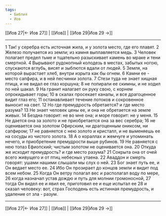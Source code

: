 ```yaml
---
tags:
  - Библия
  - Иов
---
```

[[Иов 27|← Иов 27]] | [[Иов]] | [[Иов 29|Иов 29 →]]

---
1 Так! у серебра есть источная жила, и у золота место, где его плавят.
2 Железо получается из земли; из камня выплавляется медь.
3 Человек полагает предел тьме и тщательно разыскивает камень во мраке и тени смертной.
4 Вырывают рудокопный колодезь в местах, забытых ногою, спускаются вглубь, висят и зыблются вдали от людей.
5 Земля, на которой вырастает хлеб, внутри изрыта как бы огнем.
6 Камни ее - место сапфира, и в ней песчинки золота.
7 Стези туда не знает хищная птица, и не видал ее глаз коршуна;
8 не попирали ее скимны, и не ходил по ней шакал.
9 На гранит налагает он руку свою, с корнем опрокидывает горы;
10 в скалах просекает каналы, и все драгоценное видит глаз его;
11 останавливает течение потоков и сокровенное выносит на свет.
12 Но где премудрость обретается? и где место разума?
13 Не знает человек цены ее, и она не обретается на земле живых.
14 Бездна говорит: не во мне она; и море говорит: не у меня.
15 Не дается она за золото и не приобретается она за вес серебра;
16 не оценивается она золотом Офирским, ни драгоценным ониксом, ни сапфиром;
17 не равняется с нею золото и кристалл, и не выменяешь ее на сосуды из чистого золота.
18 А о кораллах и жемчуге и упоминать нечего, и приобретение премудрости выше рубинов.
19 Не равняется с нею топаз Ефиопский; чистым золотом не оценивается она.
20 Откуда же исходит премудрость? и где место разума?
21 Сокрыта она от очей всего живущего и от птиц небесных утаена.
22 Аваддон и смерть говорят: ушами нашими слышали мы слух о ней.
23 Бог знает путь ее, и Он ведает место ее.
24 Ибо Он прозирает до концов земли и видит под всем небом.
25 Когда Он ветру полагал вес и располагал воду по мере,
26 когда назначал устав дождю и путь для молнии громоносной,
27 тогда Он видел ее и явил ее, приготовил ее и еще испытал ее
28 и сказал человеку: вот, страх Господень есть истинная премудрость, и удаление от зла - разум.

---
[[Иов 27|← Иов 27]] | [[Иов]] | [[Иов 29|Иов 29 →]]